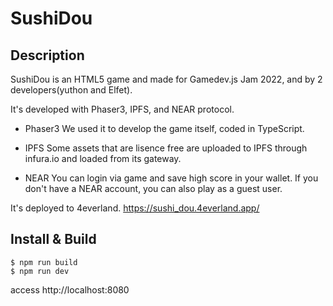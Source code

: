 # SushiDou

## Description
SushiDou is an HTML5 game and made for Gamedev.js Jam 2022, and by 2 developers(yuthon and Elfet).

It's developed with Phaser3, IPFS, and NEAR protocol.

- Phaser3
 We used it to develop the game itself, coded in TypeScript.
 
- IPFS
 Some assets that are lisence free are uploaded to IPFS through infura.io and loaded from its gateway.
 
- NEAR
You can login via game and save high score in your wallet. If you don't have a NEAR account, you can also play as a guest user.

It's deployed to 4everland.
https://sushi_dou.4everland.app/

## Install & Build
```
$ npm run build
$ npm run dev
```
access http://localhost:8080
